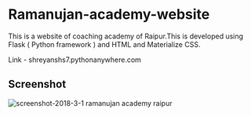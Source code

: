 # Ramanujan-academy-website
This is a website of coaching academy of Raipur.This is developed using Flask ( Python framework ) and HTML and Materialize CSS.

Link - shreyanshs7.pythonanywhere.com

## Screenshot
![screenshot-2018-3-1 ramanujan academy raipur](https://user-images.githubusercontent.com/21246960/36887142-c18fa8a2-1e15-11e8-8577-800e9d4b215a.jpg)
